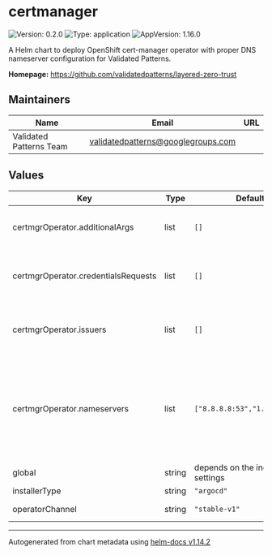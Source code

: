 # certmanager

![Version: 0.2.0](https://img.shields.io/badge/Version-0.2.0-informational?style=flat-square) ![Type: application](https://img.shields.io/badge/Type-application-informational?style=flat-square) ![AppVersion: 1.16.0](https://img.shields.io/badge/AppVersion-1.16.0-informational?style=flat-square)

A Helm chart to deploy OpenShift cert-manager operator with proper DNS nameserver configuration for Validated Patterns.

**Homepage:** <https://github.com/validatedpatterns/layered-zero-trust>

## Maintainers

| Name | Email | URL |
| ---- | ------ | --- |
| Validated Patterns Team | <validatedpatterns@googlegroups.com> |  |

## Values

| Key | Type | Default | Description |
|-----|------|---------|-------------|
| certmgrOperator.additionalArgs | list | `[]` | Arguments to pass to the cert-manager controller (optional) Example: additionalArgs:   - "--acme-http01-solver-nameservers=8.8.8.8:53,1.1.1.1:53"   - "--v=2" |
| certmgrOperator.credentialsRequests | list | `[]`| List with settings to provide fine-grained cloud credentials to the cert-manager using `CredentialRequests` resources. Each cloud provider has its own specific configuration. You can find their options in the [Cloud Credentials Operator project](https://github.com/openshift/cloud-credential-operator/tree/master?tab=readme-ov-file#credentials-requests) |
| certmgrOperator.issuers | list | `[]` | List of certificate issuers to configure. Each issuer has its own configurations. Currently, the only supported issuer is ACME, but this may be expanded in the future. The [list of issuers](https://cert-manager.io/docs/configuration/issuers/) is available in the cert-manager project |
| certmgrOperator.nameservers | list | `["8.8.8.8:53","1.1.1.1:53"]` | List of DNS server (ip:port strings) to be used when doing DNS01 challenges (Defaults to [8.8.8.8:53, 1.1.1.1:53]) These are necessary for DNS01 ACME solver which needs outside DNS servers and won't really work with openshift's internal split-view DNS servers [https://cert-manager.io/docs/configuration/acme/dns01/#setting-nameservers-for-dns01-self-check](https://cert-manager.io/docs/configuration/acme/dns01/#setting-nameservers-for-dns01-self-check) |
| global | string | depends on the individual settings | Dictionary of the global settings to configure this chart |
| installerType | string | `"argocd"` |  |
| operatorChannel | string | `"stable-v1"` | String the channel to install cert-manager from (Defaults to "stable-v1") |

----------------------------------------------
Autogenerated from chart metadata using [helm-docs v1.14.2](https://github.com/norwoodj/helm-docs/releases/v1.14.2)
